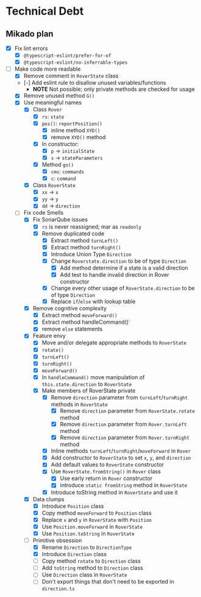 # Technical Debt

## Mikado plan

- [x] Fix lint errors
  - [x] `@typescript-eslint/prefer-for-of`
  - [x] `@typescript-eslint/no-inferrable-types`
- [ ] Make code more readable
  - [x] Remove comment in `RoverState` class
  - [-] Add eslint rule to disallow unused variables/functions
    - **NOTE** Not possible; only private methods are checked for usage
  - [x] Remove unused method `G()`
  - [x] Use meaningful names
    - [x] Class `Rover`
      - [x] `rs`: `state`
      - [x] `pos()`: `reportPosition()`
        - [x] inline method `XYD()`
        - [x] remove `XYD()` method
      - [x] In constructor:
        - [x] `p` -> `initialState`
        - [x] `s` -> `stateParameters`
      - [x] Method `go()`
        - [x] `cms`: `commands`
        - [x] `c`: `command`
    - [x] Class `RoverState`
      - [x] `xx` -> `x`
      - [x] `yy` -> `y`
      - [x] `dd` -> `direction`
  - [ ] Fix code Smells
    - [x] Fix SonarQube issues
      - [x] `rs` is never reassigned; mar as `readonly`
      - [x] Remove duplicated code
        - [x] Extract method `turnLeft()`
        - [x] Extract method `turnRight()`
        - [x] Introduce Union Type `Direction`
        - [x] Change `Roverstate.direction` to be of type `Direction`
          - [x] Add method determine if a state is a valid direction
          - [x] Add test to handle invalid direction in Rover constructor
        - [x] Change every other usage of `RoverState.direction` to be of type
              `Direction`
        - [x] Replace `if`/`else` with lookup table
    - [x] Remove cognitive complexity
      - [x] Extract method `moveForward()`
      - [x] Extract method handleCommand()`
      - [x] remove `else` statements
    - [x] Feature envy
      - [x] Move and/or delegate appropriate methods to `RoverState`
      - [x] `rotate()`
      - [x] `turnLeft()`
      - [x] `turnRight()`
      - [x] `moveForward()`
      - [x] In `handleCommand()` move manipulation of `this.state.direction` to
            `RoverState`
      - [x] Make members of RoverState private
        - [x] Remove `direction` parameter from `turnLeft`/`turnRight` methods
              in `RoverState`
          - [x] Remove `direction` parameter from `RoverState.rotate` method
          - [x] Remove `direction` parameter from `Rover.turnLeft` method
          - [x] Remove `direction` parameter from `Rover.turnRight` method
        - [x] Inline methods `turnLeft`/`turnRight`/`moveForward` in `Rover`
        - [x] Add constructor to `RoverState` to set `x`, `y`, and `direction`
        - [x] Add default values to `RoverState` constructor
        - [x] Use `RoverState.fromString()` in `Rover` class
          - [x] Use early return in `Rover` constructor
          - [x] introduce `static fromString` method in `RoverState`
        - [x] Introduce toString method in `RoverState` and use it
    - [x] Data clumps
      - [x] Introduce `Position` class
      - [x] Copy method `moveForward` to `Position` class
      - [x] Replace `x` and `y` in `RoverState` with `Position`
      - [x] Use `Position.moveForward` in `RoverState`
      - [x] Use `Position.toString` in `RoverState`
    - [ ] Primitive obsession
      - [x] Rename `Direction` to `DirectionType`
      - [x] Introduce `Direction` class
      - [ ] Copy method `rotate` to `Direction` class
      - [ ] Add `toString` method to `Direction` class
      - [ ] Use `Direction` class in `RoverState`
      - [ ] Don't export things that don't need to be exported in `direction.ts`
